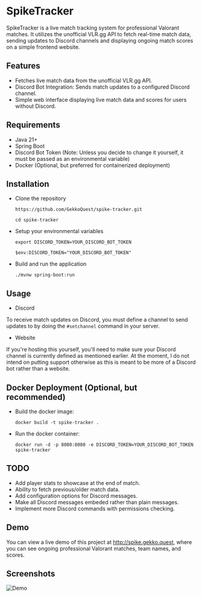 # SpikeTracker

SpikeTracker is a live match tracking system for professional Valorant matches. It utilizes the unofficial VLR.gg API to fetch real-time match data, sending updates to Discord channels and displaying ongoing match scores on a simple frontend website.

## Features

- Fetches live match data from the unofficial VLR.gg API.
- Discord Bot Integration: Sends match updates to a configured Discord channel.
- Simple web interface displaying live match data and scores for users without Discord.

## Requirements
- Java 21+
- Spring Boot
- Discord Bot Token (Note: Unless you decide to change it yourself, it must be passed as an environmental variable)
- Docker (Optional, but preferred for containerized deployment)

## Installation

- Clone the repository

  `https://github.com/GekkoQuest/spike-tracker.git`
  
  `cd spike-tracker`
  
- Setup your environmental variables
  
  `export DISCORD_TOKEN=YOUR_DISCORD_BOT_TOKEN`
  
  `$env:DISCORD_TOKEN="YOUR_DISCORD_BOT_TOKEN"`
  
- Build and run the application

  `./mvnw spring-boot:run`

## Usage
- Discord

To receive match updates on Discord, you must define a channel to send updates to by doing the `#setchannel` command in your server.

- Website

If you're hosting this yourself, you'll need to make sure your Discord channel is currently defined as mentioned earlier. At the moment, I do not intend on putting support otherwise as this is meant to be more of a Discord bot rather than a website.

## Docker Deployment (Optional, but recommended)
- Build the docker image:
  
  `docker build -t spike-tracker .`
  
- Run the docker container:
  
  `docker run -d -p 8080:8080 -e DISCORD_TOKEN=YOUR_DISCORD_BOT_TOKEN spike-tracker`
  

## TODO
- Add player stats to showcase at the end of match.
- Ability to fetch previous/older match data.
- Add configuration options for Discord messages.
- Make all Discord messages embeded rather than plain messages.
- Implement more Discord commands with permissions checking.

## Demo
You can view a live demo of this project at http://spike.gekko.quest, where you can see ongoing professional Valorant matches, team names, and scores.

## Screenshots
![Demo](https://i.imgur.com/nc5AzY3m.jpg)
